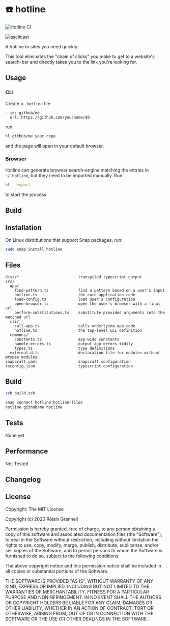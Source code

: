 
# ☎️ hotline

![Hotline CI](https://github.com/rgrannell1/hotline/workflows/Hotline%20CI/badge.svg)

[![asciicast](https://asciinema.org/a/LlW4RZx6cmr2L74HWokY33zxc.svg)](https://asciinema.org/a/LlW4RZx6cmr2L74HWokY33zxc)

A hotline to sites you need quickly.

This tool eliminates the "chain of clicks" you make to get to a website's search-bar and directly takes you to the link you're looking for.

## Usage

### CLI

Create a `.hotline` file

```
- id: github/me
  url: https://github.com/yourname/$0
```

run

```sh
hl github/me your-repo
```

and the page will open in your default browser.

### Browser

Hotline can generate browser search-engine matching the entries in `~/.hotline`, but they need to be imported manually. Run

```sh
hl --export
```

to start the process

## Build

## Installation

On Linux distributions that support Snap packages, run:

```sh
sudo snap install hotline
```

## Files

```
dist/*                          transpiled typescript output
src/
  app/
    find-pattern.ts             find a pattern based on a user's input
    hotline.ts                  the core application code
    load-config.ts              load user's configuration
    open-browser.ts             open the user's browser with a final url
    perform-substitutions.ts    substitute provided arguments into the matched url
  cli/
    call-app.ts                 calls underlying app code
    hotline.ts                  the top-level CLI definition
  commons/
    constants.ts                app-wide constants
    handle-errors.ts            output app errors tidily
    types.ts                    type definitions
  external.d.ts                 declaration file for modules without @types modules
snapcraft.yaml                  snapcraft configuration
tsconfig.json                   typescript configuration
```

## Build

```sh
zsh build.zsh

snap connect hotline:hotline-files
hotline github/me hotline
```

## Tests

None yet

## Performance

Not Tested

## Changelog

## License

Copyright:
  The MIT License

  Copyright (c) 2020 Róisín Grannell

  Permission is hereby granted, free of charge, to any person obtaining a copy of this
  software and associated documentation files (the "Software"), to deal in the Software
  without restriction, including without limitation the rights to use, copy, modify, merge,
  publish, distribute, sublicense, and/or sell copies of the Software, and to permit
  persons to whom the Software is furnished to do so, subject to the following conditions:

  The above copyright notice and this permission notice shall be included in all copies
  or substantial portions of the Software.

  THE SOFTWARE IS PROVIDED "AS IS", WITHOUT WARRANTY OF ANY KIND, EXPRESS OR IMPLIED,
  INCLUDING BUT NOT LIMITED TO THE WARRANTIES OF MERCHANTABILITY, FITNESS FOR A PARTICULAR
  PURPOSE AND NONINFRINGEMENT. IN NO EVENT SHALL THE AUTHORS OR COPYRIGHT HOLDERS BE
  LIABLE FOR ANY CLAIM, DAMAGES OR OTHER LIABILITY, WHETHER IN AN ACTION OF CONTRACT, TORT
  OR OTHERWISE, ARISING FROM, OUT OF OR IN CONNECTION WITH THE SOFTWARE OR THE USE OR
  OTHER DEALINGS IN THE SOFTWARE.
